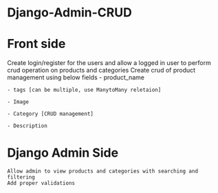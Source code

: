 # Django-Admin-CRUD

# Front side
Create login/register for the users and allow a logged in user to perform crud operation on products and categories
Create crud of product management using below fields
 	- product_name
  
	- tags [can be multiple, use ManytoMany reletaion]
  
	- Image
  
	- Category [CRUD management]
  
	- Description
  
  
# Django Admin Side
	Allow admin to view products and categories with searching and filtering
	Add proper validations
